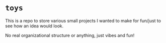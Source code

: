 # `toys`

This is a repo to store various small projects I wanted to make for fun/just to see how an idea would look. 

No real organizational structure or anything, just vibes and fun!
